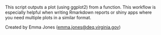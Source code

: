 This script outputs a plot (using ggplot2) from a function. This workflow is especially helpful when writing Rmarkdown reports or shiny apps where you need multiple plots in a similar format.

Created by Emma Jones (emma.jones@deq.virginia.gov)
